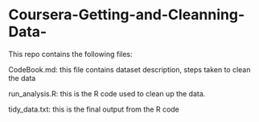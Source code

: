 # Coursera-Getting-and-Cleanning-Data-

This repo contains the following files:

CodeBook.md: this file contains dataset description, steps taken to clean the data

run_analysis.R: this is the R code used to clean up the data.

tidy_data.txt: this is the final output from the R code
